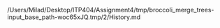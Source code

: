 /Users/Milad/Desktop/ITP404/Assignment4/tmp/broccoli_merge_trees-input_base_path-woc65xJQ.tmp/2/History.md